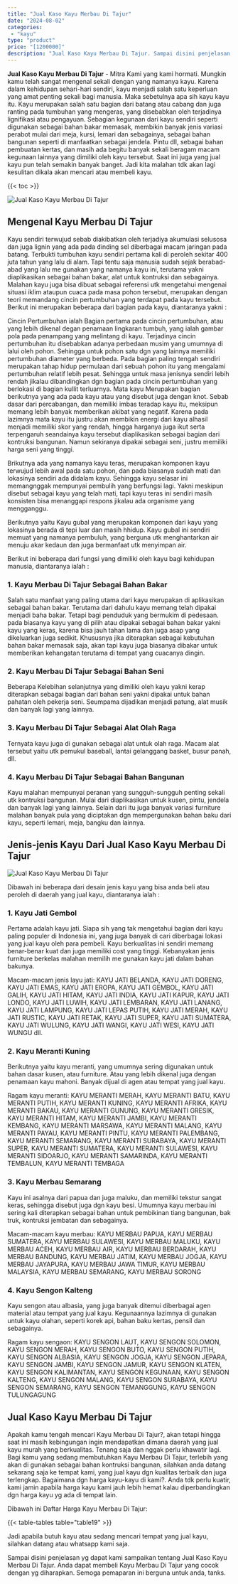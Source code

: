 ```yaml
---
title: "Jual Kaso Kayu Merbau Di Tajur"
date: "2024-08-02"
categories:
 - "kayu"
type: "product"
price: "[1200000]"
description: "Jual Kaso Kayu Merbau Di Tajur. Sampai disini penjelasan yg dapat kami sampaikan tentang Jual Kaso Kayu Merbau Di Tajur. Anda dapat membeli Kayu Merbau Di Ta..."
---
```


**Jual Kaso Kayu Merbau Di Tajur** - Mitra Kami yang kami hormati. Mungkin kamu telah sangat mengenal sekali dengan yang namanya kayu. Karena dalam kehidupan sehari-hari sendiri, kayu menjadi salah satu keperluan yang amat penting sekali bagi manusia. Maka sebetulnya apa sih kayu kayu itu. Kayu merupakan salah satu bagian dari batang atau cabang dan juga ranting pada tumbuhan yang mengeras, yang disebabkan oleh terjadinya lignifikasi atau pengayuan. Sebagian kegunaan dari kayu sendiri seperti digunakan sebagai bahan bakar memasak, membikin banyak jenis variasi perabot mulai dari meja, kursi, lemari dan sebagainya, sebagai bahan bangunan seperti di manfaatkan sebagai jendela. Pintu dll, sebagai bahan pembuatan kertas, dan masih ada begitu banyak sekali beragam macam kegunaan lainnya yang dimiliki oleh kayu tersebut. Saat ini juga yang jual kayu pun telah semakin banyak banget. Jadi kita malahan tdk akan lagi kesulitan dikala akan mencari atau membeli kayu.

{{< toc >}}

![Jual Kaso Kayu Merbau Di Tajur](/images/kayu/kayu7.jpg)

## Mengenal Kayu Merbau Di Tajur

Kayu sendiri terwujud sebab diakibatkan oleh terjadiya akumulasi selusosa dan juga lignin yang ada pada dinding sel diberbagai macam jaringan pada batang. Terbukti tumbuhan kayu sendiri pertama kali di peroleh sekitar 400 juta tahun yang lalu di alam. Tapi tentu saja manusia sudah sejak berabad-abad yang lalu me gunakan yang namanya kayu ini, terutama yakni diaplikasikan sebagai bahan bakar, alat untuk kontruksi dan sebagainya. Malahan kayu juga bisa dibuat sebagai referensi utk mengetahui mengenai situasi iklim ataupun cuaca pada masa pohon tersebut, merupakan dengan teori memandang cincin pertumbuhan yang terdapat pada kayu tersebut. Berikut ini merupakan beberapa dari bagian pada kayu, diantaranya yakni :

Cincin Pertumbuhan ialah Bagian pertama pada cincin pertumbuhan, atau yang lebih dikenal degan penamaan lingkaran tumbuh, yang ialah gambar pola pada penampang yang melintang di kayu. Terjadinya cincin pertumbuhan itu disebabkan adanya perbedaan musim yang umumnya di lalui oleh pohon. Sehingga untuk pohon satu dgn yang lainnya memiliki pertumbuhan diameter yang berbeda. Pada bagian paling tengah sendiri merupakan tahap hidup permulaan dari sebuah pohon itu yang mengalami pertumbuhan relatif lebih pesat. Sehingga untuk masa jenisnya sendiri lebih rendah jikalau dibandingkan dgn bagian pada cincin pertumbuhan yang berlokasi di bagian kullit terluarnya. Mata kayu Merupakan bagian berikutnya yang ada pada kayu atau yang disebut juga dengan knot. Sebab dasar dari percabangan, dan memiliki imbas teradap kayu itu, meksipun memang lebih banyak memberikan akibat yang negatif. Karena pada lazimnya mata kayu itu justru akan membikin energi dari kayu alhasil menjadi memiliki skor yang rendah, hingga harganya juga ikut serta terpengaruh seandainya kayu tersebut diaplikasikan sebagai bagian dari kontruksi bangunan. Namun sekiranya dipakai sebagai seni, justru memiliki harga seni yang tinggi.

Brikutnya ada yang namanya kayu teras, merupakan komponen kayu terwujud lebih awal pada satu pohon, dan pada biasanya sudah mati dan lokasinya sendiri ada didalam kayu. Sehingga kayu selasar ini memangnggak mempunyai pembulih yang berfungsi lagi. Yakni meskipun disebut sebagai kayu yang telah mati, tapi kayu teras ini sendiri masih konsisten bisa menanggapi respons jikalau ada organisme yang mengganggu.

Berikutnya yaitu Kayu gubal yang merupakan komponen dari kayu yang lokasinya berada di tepi luar dan masih hhidup. Kayu gubal ini sendiri memuat yang namanya pembuluh, yang berguna utk menghantarkan air menuju akar kedaun dan juga bermanfaat utk menyimpan air.

Berikut ini beberapa dari fungsi yang dimiliki oleh kayu bagi kehidupan manusia, diantaranya ialah :

### 1\. Kayu Merbau Di Tajur Sebagai Bahan Bakar

Salah satu manfaat yang paling utama dari kayu merupakan di aplikasikan sebagai bahan bakar. Terutama dari dahulu kayu memang telah dipakai menjadi baha bakar. Tetapi bagi penduduk yang bermukim di pedesaan. pada biasanya kayu yang di pilih atau dipakai sebagai bahan bakar yakni kayu yang keras, karena bisa jauh tahan lama dan juga asap yang dikeluarkan juga sedikit. Khususnya jika diterapkan sebagai kebutuhan bahan bakar memasak saja, akan tapi kayu juga biasanya dibakar untuk memberikan kehangatan terutama di tempat yang cuacanya dingin.

### 2\. Kayu Merbau Di Tajur Sebagai Bahan Seni

Beberapa Kelebihan selanjutnya yang dimiliki oleh kayu yakni kerap diterapkan sebagai bagian dari bahan seni yakni dipakai untuk bahan pahatan oleh pekerja seni. Seumpama dijadikan menjadi patung, alat musik dan banyak lagi yang lainnya.

### 3\. Kayu Merbau Di Tajur Sebagai Alat Olah Raga

Ternyata kayu juga di gunakan sebagai alat untuk olah raga. Macam alat tersebut yaitu utk pemukul baseball, lantai gelanggang basket, busur panah, dll.

### 4\. Kayu Merbau Di Tajur Sebagai Bahan Bangunan

Kayu malahan mempunyai peranan yang sungguh-sungguh penting sekali utk kontruksi bangunan. Mulai dari diaplikasikan untuk kusen, pintu, jendela dan banyak lagi yang lainnya. Selain dari itu juga banyak variasi furniture malahan banyak pula yang diciptakan dgn mempergunakan bahan baku dari kayu, seperti lemari, meja, bangku dan lainnya.

## Jenis-jenis Kayu Dari Jual Kaso Kayu Merbau Di Tajur

![Jual Kaso Kayu Merbau Di Tajur](/images/kayu/kayu27.jpg)

Dibawah ini beberapa dari desain jenis kayu yang bisa anda beli atau peroleh di daerah yang jual kayu, diantaranya ialah :

### 1\. Kayu Jati Gembol

Pertama adalah kayu jati. Siapa sih yang tak mengetahui bagian dari kayu paling populer di Indonesia ini, yang juga banyak di cari diberbagai lokasi yang jual kayu oleh para pembeli. Kayu berkualitas ini sendiri memang benar-benar kuat dan juga memiliki cost yang tinggi. Kebanyakan jenis furniture berkelas malahan memilih me gunakan kayu jati dalam bahan bakunya.

Macam-macam jenis layu jati: KAYU JATI BELANDA, KAYU JATI DORENG, KAYU JATI EMAS, KAYU JATI EROPA, KAYU JATI GEMBOL, KAYU JATI GALIH, KAYU JATI HITAM, KAYU JATI INDIA, KAYU JATI KAPUR, KAYU JATI LONDO, KAYU JATI LUWIH, KAYU JATI LEMBARAN, KAYU JATI LANANG, KAYU JATI LAMPUNG, KAYU JATI LEPAS PUTIH, KAYU JATI MERAH, KAYU JATI RUSTIC, KAYU JATI RETAK, KAYU JATI SUPER, KAYU JATI SUMATERA, KAYU JATI WULUNG, KAYU JATI WANGI, KAYU JATI WESI, KAYU JATI WUNGU dll.

### 2\. Kayu Meranti Kuning

Berikutnya yaitu kayu meranti, yang umumnya sering digunakan untuk bahan dasar kusen, atau furniture. Atau yang lebih dikenal juga dengan penamaan kayu mahoni. Banyak dijual di agen atau tempat yang jual kayu.

Ragam kayu meranti: KAYU MERANTI MERAH, KAYU MERANTI BATU, KAYU MERANTI PUTIH, KAYU MERANTI KUNING, KAYU MERANTI AFRIKA, KAYU MERANTI BAKAU, KAYU MERANTI GUNUNG, KAYU MERANTI GRESIK, KAYU MERANTI HITAM, KAYU MERANTI JAMBI, KAYU MERANTI KEMBANG, KAYU MERANTI MARSAWA, KAYU MERANTI MALANG, KAYU MERANTI PAYAU, KAYU MERANTI PINTU, KAYU MERANTI PALEMBANG, KAYU MERANTI SEMARANG, KAYU MERANTI SURABAYA, KAYU MERANTI SUPER, KAYU MERANTI SUMATERA, KAYU MERANTI SULAWESI, KAYU MERANTI SIDOARJO, KAYU MERANTI SAMARINDA, KAYU MERANTI TEMBALUN, KAYU MERANTI TEMBAGA

### 3\. Kayu Merbau Semarang

Kayu ini asalnya dari papua dan juga maluku, dan memiliki tekstur sangat keras, sehingga disebut juga dgn kayu besi. Umumnya kayu merbau ini sering kali diterapkan sebagai bahan untuk pembikinan tiang bangunan, bak truk, kontruksi jembatan dan sebagainya.

Macam-macam kayu merbau: KAYU MERBAU PAPUA, KAYU MERBAU SUMATERA, KAYU MERBAU SULAWESI, KAYU MERBAU MALUKU, KAYU MERBAU ACEH, KAYU MERBAU AIR, KAYU MERBAU BERDARAH, KAYU MERBAU BANDUNG, KAYU MERBAU JATIM, KAYU MERBAU JOGJA, KAYU MERBAU JAYAPURA, KAYU MERBAU JAWA TIMUR, KAYU MERBAU MALAYSIA, KAYU MERBAU SEMARANG, KAYU MERBAU SORONG

### 4\. Kayu Sengon Kalteng

Kayu sengon atau albasia, yang juga banyak ditemui diberbagai agen material atau tempat yang jual kayu. Kegunaannya lazimnya di gunakan untuk kayu olahan, seperti korek api, bahan baku kertas, pensil dan sebagainya.

Ragam kayu sengaon: KAYU SENGON LAUT, KAYU SENGON SOLOMON, KAYU SENGON MERAH, KAYU SENGON BUTO, KAYU SENGON PUTIH, KAYU SENGON ALBASIA, KAYU SENGON JOGJA, KAYU SENGON JEPARA, KAYU SENGON JAMBI, KAYU SENGON JAMUR, KAYU SENGON KLATEN, KAYU SENGON KALIMANTAN, KAYU SENGON KEGUNAAN, KAYU SENGON KALTENG, KAYU SENGON MALANG, KAYU SENGON SURABAYA, KAYU SENGON SEMARANG, KAYU SENGON TEMANGGUNG, KAYU SENGON TULUNGAGUNG

## Jual Kaso Kayu Merbau Di Tajur

Apakah kamu tengah mencari Kayu Merbau Di Tajur?, akan tetapi hingga saat ini masih kebingungan ingin mendapatkan dimana daerah yang jual kayu murah yang berkualitas. Tenang saja dan nggak perlu khawatir lagi. Bagi kamu yang sedang membutuhkan Kayu Merbau Di Tajur, terlebih yang akan di gunakan sebagai bahan kontruksi bangunan, silahkan anda datang sekarang saja ke tempat kami, yang jual kayu dgn kualitas terbaik dan juga terlengkap. Bagaimana dgn harga kayu-kayu di kami?. Anda tdk perlu kuatir, kami jamin apabila harga kayu kami jauh lebih hemat kalau diperbandingkan dgn harga kayu yg ada di tempat lain.

Dibawah ini Daftar Harga Kayu Merbau Di Tajur:

{{< table-tables table="table19" >}}

Jadi apabila butuh kayu atau sedang mencari tempat yang jual kayu, silahkan datang atau whatsapp kami saja.

Sampai disini penjelasan yg dapat kami sampaikan tentang Jual Kaso Kayu Merbau Di Tajur. Anda dapat membeli Kayu Merbau Di Tajur yang cocok dengan yg diharapkan. Semoga pemaparan ini berguna untuk anda, tanks.
